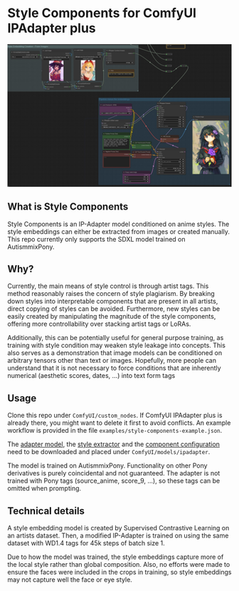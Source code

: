 # Style Components for ComfyUI IPAdapter plus 

![](examples/sc-screenshot.jpg)

## What is Style Components

Style Components is an IP-Adapter model conditioned on anime styles. The style embeddings can either be extracted from images or created manually. This repo currently only supports the SDXL model trained on AutismmixPony.

## Why?

Currently, the main means of style control is through artist tags. This method reasonably raises the concern of style plagiarism. By breaking down styles into interpretable components that are present in all artists, direct copying of styles can be avoided. Furthermore, new styles can be easily created by manipulating the magnitude of the style components, offering more controllability over stacking artist tags or LoRAs.

Additionally, this can be potentially useful for general purpose training, as training with style condition may weaken style leakage into concepts. This also serves as a demonstration that image models can be conditioned on arbitrary tensors other than text or images. Hopefully, more people can understand that it is not necessary to force conditions that are inherently numerical (aesthetic scores, dates, ...) into text form tags

## Usage

Clone this repo under `ComfyUI/custom_nodes`. If ComfyUI IPAdapter plus is already there, you might want to delete it first to avoid conflicts. An example workflow is provided in the file `examples/style-components-example.json`.

The [adapter model](https://huggingface.co/gustproof/sdxl-style/resolve/main/ip-adapter-style_sdxl_amix_v0.1.0_fp16.safetensors), the [style extractor](https://huggingface.co/spaces/gustproof/style-similarity/resolve/main/style-extractor-v0.2.0.ckpt) and the [component configuration](https://huggingface.co/gustproof/sdxl-style/resolve/main/pca-v0.2.1.bin) need to be downloaded and placed under `ComfyUI/models/ipadapter`.

The model is trained on AutismmixPony. Functionality on other Pony derivatives is purely coincidental and not guaranteed. The adapter is not trained with Pony tags (source_anime, score_9, ...), so these tags can be omitted when prompting.


## Technical details

A style embedding model is created by Supervised Contrastive Learning on an artists dataset. Then, a modified IP-Adapter is trained on using the same dataset with WD1.4 tags for 45k steps of batch size 1.

Due to how the model was trained, the style embeddings capture more of the local style rather than global composition. Also, no efforts were made to ensure the faces were included in the crops in training, so style embeddings may not capture well the face or eye style.
